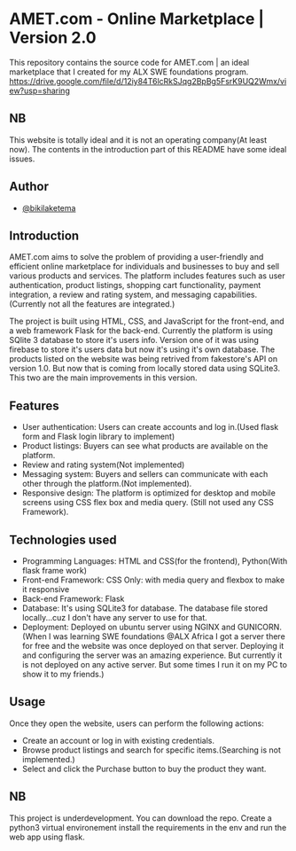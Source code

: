 # AMET.com - Online Marketplace | Version 2.0

This repository contains the source code for AMET.com | an ideal marketplace that I created for my ALX SWE foundations
program.
https://drive.google.com/file/d/12iy84T6lcRkSJqg2BpBg5FsrK9UQ2Wmx/view?usp=sharing

## NB

This website is totally ideal and it is not an operating company(At least now). The contents in the introduction part of
this README have some ideal issues.

## Author

- [@bikilaketema](https://www.github.com/bikilaketema)

## Introduction

AMET.com aims to solve the problem of providing a user-friendly and efficient online marketplace for individuals and
businesses to buy and sell various products and services. The platform includes features such as user authentication,
product listings, shopping cart functionality, payment integration, a review and rating system, and messaging
capabilities.(Currently not all the features are integrated.)

The project is built using HTML, CSS, and JavaScript for the front-end, and a web framework Flask for the back-end.
Currently the platform is using SQlite 3 database to store it's users info. Version one of it was using firebase to store it's users data but now it's using it's own database. The products listed on the website was being retrived from fakestore's API on version 1.0. But now that is coming from locally stored data using SQLite3. This two are the main improvements in this version.

## Features

- User authentication: Users can create accounts and log in.(Used flask form and Flask login library to implement)
- Product listings: Buyers can see what products are available on the platform.
- Review and rating system(Not implemented)
- Messaging system: Buyers and sellers can communicate with each other through the platform.(Not implemented).
- Responsive design: The platform is optimized for desktop and mobile screens using CSS flex box and media query. (Still
  not used any CSS Framework).

## Technologies used

- Programming Languages: HTML and CSS(for the frontend), Python(With flask frame work)
- Front-end Framework: CSS Only: with media query and flexbox to make it responsive
- Back-end Framework: Flask
- Database: It's using SQLite3 for database. The database file stored locally...cuz I don't have any server to use for
  that.
- Deployment: Deployed on ubuntu server using NGINX and GUNICORN.(When I was learning SWE foundations @ALX Africa I got
  a server there for free and the website was once deployed on that server. Deploying it and configuring the server was
  an amazing experience. But currently it is not deployed on any active server. But some times I run it on my PC to show
  it to my friends.)

## Usage

Once they open the website, users can perform the following actions:

- Create an account or log in with existing credentials.
- Browse product listings and search for specific items.(Searching is not implemented.)
- Select and click the Purchase button to buy the product they want.
## NB

This project is underdevelopment. You can download the repo. Create a python3 virtual environement install the
requirements in the env and run the web app using flask.

